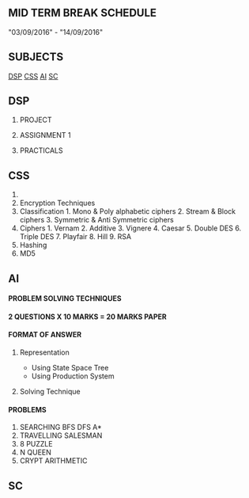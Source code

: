


## MID TERM BREAK SCHEDULE

"03/09/2016" - "14/09/2016"

## SUBJECTS
[DSP](https://github.com/FrCRCECompsInterns/Final-Year-Computers/blob/master/unit_test_one.md#dsp)
[CSS](https://github.com/FrCRCECompsInterns/Final-Year-Computers/blob/master/unit_test_one.md#css)
[AI](https://github.com/FrCRCECompsInterns/Final-Year-Computers/blob/master/unit_test_one.md#ai)
[SC](https://github.com/FrCRCECompsInterns/Final-Year-Computers/blob/master/unit_test_one.md#sc)

## DSP
1. PROJECT 

2. ASSIGNMENT 1

3. PRACTICALS

## CSS
1. 
2. Encryption Techniques
  1. Classification
    1. Mono & Poly alphabetic ciphers
    2. Stream & Block ciphers
    3. Symmetric & Anti Symmetric ciphers
  2. Ciphers
    1. Vernam
    2. Additive
    3. Vignere
    4. Caesar
    5. Double DES
    6. Triple DES
    7. Playfair
    8. Hill
    9. RSA
3. Hashing
  1. MD5
    
## AI
#### PROBLEM SOLVING TECHNIQUES
#### 2 QUESTIONS X 10 MARKS = 20 MARKS PAPER
#### FORMAT OF ANSWER 
1. Representation
    - Using State Space Tree
    - Using Production System
    
2. Solving Technique

#### PROBLEMS
1. SEARCHING BFS DFS A*
2. TRAVELLING SALESMAN
3. 8 PUZZLE
4. N QUEEN
5. CRYPT ARITHMETIC


## SC
